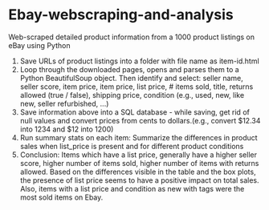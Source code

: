 # Ebay-webscraping-and-analysis
Web-scraped detailed product information from a 1000 product listings on eBay using Python
1. Save URLs of product listings into a folder with file name as item-id.html 
2. Loop through the downloaded pages, opens and parses them to a Python BeautifulSoup object. Then identify and select: seller name, seller score, item price, item price, list price, # items sold, title, returns allowed (true / false), shipping price, condition (e.g., used, new, like new, seller refurbished, ...)
3. Save information above into a SQL database - while saving, get rid of null values and convert prices from cents to dollars.(e.g., convert $12.34 into 1234 and $12 into 1200)
4. Run summary stats on each item: Summarize the differences in product sales when list_price is present and for different product conditions
5. Conclusion: 
Items which have a list price, generally have a higher seller score, higher number of items sold, higher number of items with returns allowed.
Based on the differences visible in the table and the box plots, the presence of list price seems to have a positive impact on total sales. Also, items with a list price and condition as new with tags were the most sold items on Ebay.
